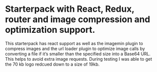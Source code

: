 # Starterpack with React, Redux, router  and image compression and optimization support. 
This starterpack has react support as well as the imagemin plugin to compress images and the url loader plugin to optimize image calls by converting a file if it’s smaller than the specified size into a Base64 URL. This helps to avoid extra image requests. During testing I was able to get the 70 kb logo redcued down to a size of 19kb. 
